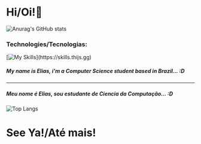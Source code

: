 # Hi/Oi!💫
![Anurag's GitHub stats](https://github-readme-stats.vercel.app/api?username=eliasader&show_icons=true&bg_color=00000000)

### Technologies/Tecnologias:
[![My Skills](https://skills.thijs.gg/icons?i=nodejs,py,react,git,html,css,)](https://skills.thijs.gg)

#####        My name is Elias, i'm a Computer Science student based in Brazil... :D
-----
##### Meu nome é Elias, sou estudante de Ciencia da Computação... :D
![Top Langs](https://github-readme-stats.vercel.app/api/top-langs/?username=eliasader&layout=compact)
        
# See Ya!/Até mais!
